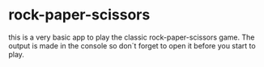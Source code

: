 # rock-paper-scissors
this is a very basic app to play the classic rock-paper-scissors game. 
The output is made in the console so don´t forget to open it before you start to play. 
